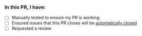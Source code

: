 <Type out your reasons for this PR>

<Add links to any solved issues here by using closing keywords>

### In this PR, I have:

<Check these boxes below before making the PR>
<To turn the box into a checkbox add an X inside it like this [X]>
<Remove spaces from the checkboxes so it's like this [X] not this [X ]>
<To Preview what your PR will look like, select "Preview" above>

* [ ] Manually tested to ensure my PR is working
* [ ] Ensured issues that this PR closes will be [automatically closed](https://docs.github.com/en/issues/tracking-your-work-with-issues/linking-a-pull-request-to-an-issue)
* [ ] Requested a review
